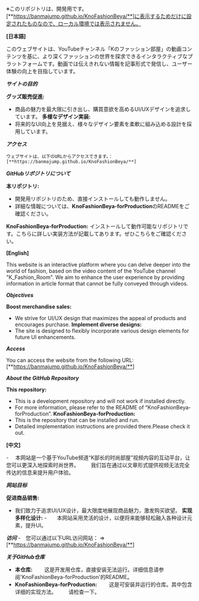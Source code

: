 
※このリポジトリは、開発用です。[**https://banmajump.github.io/KnoFashionBeya/**]に表示するためだけに設定されたものなので、ローカル環境では表示されません。

****[日本語]****

このウェブサイトは、YouTubeチャンネル「Kのファッション部屋」の動画コンテンツを基に、より深くファッションの世界を探求できるインタラクティブなプラットフォームです。動画では伝えきれない情報を記事形式で発信し、ユーザー体験の向上を目指しています。

***サイトの目的***

  **グッズ販売促進:**
-   商品の魅力を最大限に引き出し、購買意欲を高めるUI/UXデザインを追求しています。
  **多様なデザイン実装:**
-   将来的なUI向上を見据え、様々なデザイン要素を柔軟に組み込める設計を採用しています。

***アクセス***

    ウェブサイトは、以下のURLからアクセスできます。：[**https://banmajump.github.io/KnoFashionBeya/**]

***GitHubリポジトリについて***

  **本リポジトリ:**
-   開発用リポジトリのため、直接インストールしても動作しません。
-   詳細な情報については、**KnoFashionBeya-forProduction**のREADMEをご確認ください。
    

  **KnoFashionBeya-forProduction:**
    インストールして動作可能なリポジトリです。こちらに詳しい実装方法が記載してあります。ぜひこちらをご確認ください。



****[English]****

This website is an interactive platform where you can delve deeper into the world of fashion, 
based on the video content of the YouTube channel "K_Fashion_Room". 
We aim to enhance the user experience by providing information in article format that cannot be fully conveyed through videos.

***Objectives***

  **Boost merchandise sales:**
-   We strive for UI/UX design that maximizes the appeal of products and encourages purchase.
  **Implement diverse designs:**
-   The site is designed to flexibly incorporate various design elements for future UI enhancements.

***Access***

  You can access the website from the following URL: [**https://banmajump.github.io/KnoFashionBeya/**]

***About the GitHub Repository***

  **This repository:**
-  This is a development repository and will not work if installed directly.
-   For more information, please refer to the README of “KnoFashionBeya-forProduction”.
  **KnoFashionBeya-forProduction:**
-   This is the repository that can be installed and run.
-   Detailed implementation instructions are provided there.Please check it out.




****[中文]****

-　 本网站是一个基于YouTube频道“K部长的时尚部屋”视频内容的互动平台，让您可以更深入地探索时尚世界。
　　我们旨在通过以文章形式提供视频无法完全传达的信息来提升用户体验。

***网站目标***

  **促进商品销售:**
-   我们致力于追求UI/UX设计，最大限度地展现商品魅力，激发购买欲望。
  **实现多样化设计:**
-　　本网站采用灵活的设计，以便将来能够轻松融入各种设计元素，提升UI。

***访问***
-　您可以通过以下URL访问网站：
   => [**https://banmajump.github.io/KnoFashionBeya/**]

***关于GitHub仓库***

- **本仓库:**
  　　这是开发用仓库，直接安装无法运行。详细信息请参阅'KnoFashionBeya-forProduction'的README。
- **KnoFashionBeya-forProduction:**
  　　这是可安装并运行的仓库。其中包含详细的实现方法。
  　　请检查一下。
